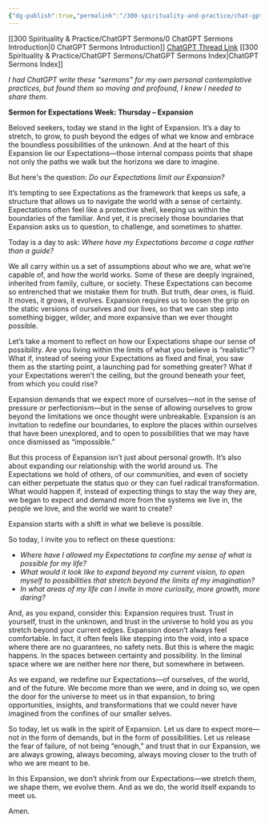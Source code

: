 ```yaml
---
{"dg-publish":true,"permalink":"/300-spirituality-and-practice/chat-gpt-sermons/2-expectations-week/expectations-and-expansion/"}
---
```


[[300 Spirituality & Practice/ChatGPT Sermons/0 ChatGPT Sermons Introduction\|0 ChatGPT Sermons Introduction]]
[ChatGPT Thread Link](https://chatgpt.com/share/67145c06-d80c-8012-b9a8-d43e1e6f0dbc)
[[300 Spirituality & Practice/ChatGPT Sermons/ChatGPT Sermons Index\|ChatGPT Sermons Index]]

*I had ChatGPT write these "sermons" for my own personal contemplative practices, but found them so moving and profound, I knew I needed to share them.*

**Sermon for Expectations Week: Thursday – Expansion**

Beloved seekers, today we stand in the light of Expansion. It’s a day to stretch, to grow, to push beyond the edges of what we know and embrace the boundless possibilities of the unknown. And at the heart of this Expansion lie our Expectations—those internal compass points that shape not only the paths we walk but the horizons we dare to imagine.

But here's the question: *Do our Expectations limit our Expansion?*

It’s tempting to see Expectations as the framework that keeps us safe, a structure that allows us to navigate the world with a sense of certainty. Expectations often feel like a protective shell, keeping us within the boundaries of the familiar. And yet, it is precisely those boundaries that Expansion asks us to question, to challenge, and sometimes to shatter.

Today is a day to ask: *Where have my Expectations become a cage rather than a guide?*

We all carry within us a set of assumptions about who we are, what we’re capable of, and how the world works. Some of these are deeply ingrained, inherited from family, culture, or society. These Expectations can become so entrenched that we mistake them for truth. But truth, dear ones, is fluid. It moves, it grows, it evolves. Expansion requires us to loosen the grip on the static versions of ourselves and our lives, so that we can step into something bigger, wilder, and more expansive than we ever thought possible.

Let’s take a moment to reflect on how our Expectations shape our sense of possibility. Are you living within the limits of what you believe is “realistic”? What if, instead of seeing your Expectations as fixed and final, you saw them as the starting point, a launching pad for something greater? What if your Expectations weren’t the ceiling, but the ground beneath your feet, from which you could rise?

Expansion demands that we expect more of ourselves—not in the sense of pressure or perfectionism—but in the sense of allowing ourselves to grow beyond the limitations we once thought were unbreakable. Expansion is an invitation to redefine our boundaries, to explore the places within ourselves that have been unexplored, and to open to possibilities that we may have once dismissed as “impossible.”

But this process of Expansion isn’t just about personal growth. It’s also about expanding our relationship with the world around us. The Expectations we hold of others, of our communities, and even of society can either perpetuate the status quo or they can fuel radical transformation. What would happen if, instead of expecting things to stay the way they are, we began to expect and demand more from the systems we live in, the people we love, and the world we want to create?

Expansion starts with a shift in what we believe is possible.

So today, I invite you to reflect on these questions:

- *Where have I allowed my Expectations to confine my sense of what is possible for my life?* 
- *What would it look like to expand beyond my current vision, to open myself to possibilities that stretch beyond the limits of my imagination?* 
- *In what areas of my life can I invite in more curiosity, more growth, more daring?*

And, as you expand, consider this: Expansion requires trust. Trust in yourself, trust in the unknown, and trust in the universe to hold you as you stretch beyond your current edges. Expansion doesn’t always feel comfortable. In fact, it often feels like stepping into the void, into a space where there are no guarantees, no safety nets. But this is where the magic happens. In the spaces between certainty and possibility. In the liminal space where we are neither here nor there, but somewhere in between.

As we expand, we redefine our Expectations—of ourselves, of the world, and of the future. We become more than we were, and in doing so, we open the door for the universe to meet us in that expansion, to bring opportunities, insights, and transformations that we could never have imagined from the confines of our smaller selves.

So today, let us walk in the spirit of Expansion. Let us dare to expect more—not in the form of demands, but in the form of possibilities. Let us release the fear of failure, of not being “enough,” and trust that in our Expansion, we are always growing, always becoming, always moving closer to the truth of who we are meant to be.

In this Expansion, we don’t shrink from our Expectations—we stretch them, we shape them, we evolve them. And as we do, the world itself expands to meet us.

Amen.